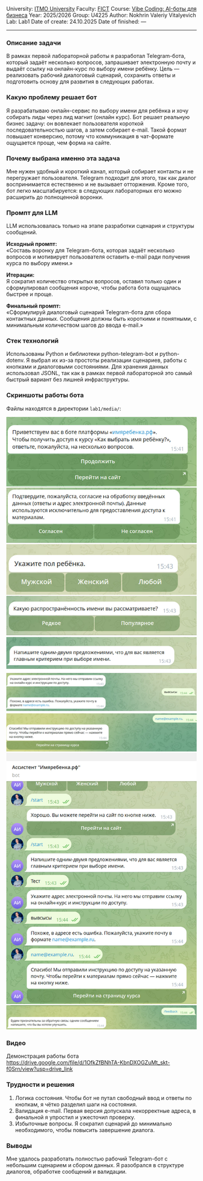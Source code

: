 University: [ITMO University](https://itmo.ru/ru/)
Faculty: [FICT](https://fict.itmo.ru)
Course: [Vibe Coding: AI-боты для бизнеса](https://github.com/itmo-ict-faculty/vibe-coding-for-business)
Year: 2025/2026
Group: U4225
Author: Nokhrin Valeriy Vitalyevich
Lab: Lab1
Date of create: 24.10.2025
Date of finished: —

---

### Описание задачи
В рамках первой лабораторной работы я разработал Telegram-бота, который задаёт несколько вопросов, запрашивает электронную почту и выдаёт ссылку на онлайн-курс по выбору имени ребёнку. Цель — реализовать рабочий диалоговый сценарий, сохранить ответы и подготовить основу для развития в следующих работах.

### Какую проблему решает бот
Я разрабатываю онлайн-сервис по выбору имени для ребёнка и хочу собирать лиды через лид магнит (онлайн курс). Бот решает реальную бизнес задачу: он вовлекает пользователя короткой последовательностью шагов, а затем собирает e-mail. Такой формат повышает конверсию, потому что коммуникация в чат-формате ощущается проще, чем форма на сайте.

### Почему выбрана именно эта задача
Мне нужен удобный и короткий канал, который собирает контакты и не перегружает пользователя. Telegram подходит для этого, так как диалог воспринимается естественно и не вызывает отторжения. Кроме того, бот легко масштабируется: в следующих лабораторных его можно расширить до полноценной воронки.

### Промпт для LLM
LLM использовалась только на этапе разработки сценария и структуры сообщений.

**Исходный промпт:**  
«Составь воронку для Telegram-бота, которая задаёт несколько вопросов и мотивирует пользователя оставить e-mail ради получения курса по выбору имени.»

**Итерации:**  
Я сократил количество открытых вопросов, оставил только один и сформулировал сообщения короче, чтобы работа бота ощущалась быстрее и проще.

**Финальный промпт:**  
«Сформулируй диалоговый сценарий Telegram-бота для сбора контактных данных. Сообщения должны быть короткими и понятными, с минимальным количеством шагов до ввода e-mail.»

### Стек технологий
Использованы Python и библиотеки python-telegram-bot и python-dotenv. Я выбрал их из-за простоты реализации сценариев, работы с кнопками и диалоговыми состояниями. Для хранения данных использовал JSONL, так как в рамках первой лабораторной это самый быстрый вариант без лишней инфраструктуры.

### Скриншоты работы бота
Файлы находятся в директории `lab1/media/`:

![s_1](./media/s_1.png)
![s_2](./media/s_2.png)
![s_3](./media/s_3.png)
![s_4](./media/s_4.png)
![s_5](./media/s_5.png)
![s_6](./media/s_6.png)
![s_7](./media/s_7.png)
![s_8](./media/s_8.png)
![s_9](./media/s_9.png)


### Видео
Демонстрация работы бота  
https://drive.google.com/file/d/1OfkZfBNhTA-KbnDXOGZuMt_skt-f0Srn/view?usp=drive_link

### Трудности и решения
1. Логика состояния. Чтобы бот не путал свободный ввод и ответы по кнопкам, я чётко разделил шаги на состояния.  
2. Валидация e-mail. Первая версия допускала некорректные адреса, в финальной я упростил и ужесточил проверку.  
3. Избыточные вопросы. Я сократил сценарий до минимально необходимого, чтобы повысить завершение диалога.

### Выводы
Мне удалось разработать полностью рабочий Telegram-бот с небольшим сценарием и сбором данных. Я разобрался в структуре диалогов, обработке сообщений и валидации.
